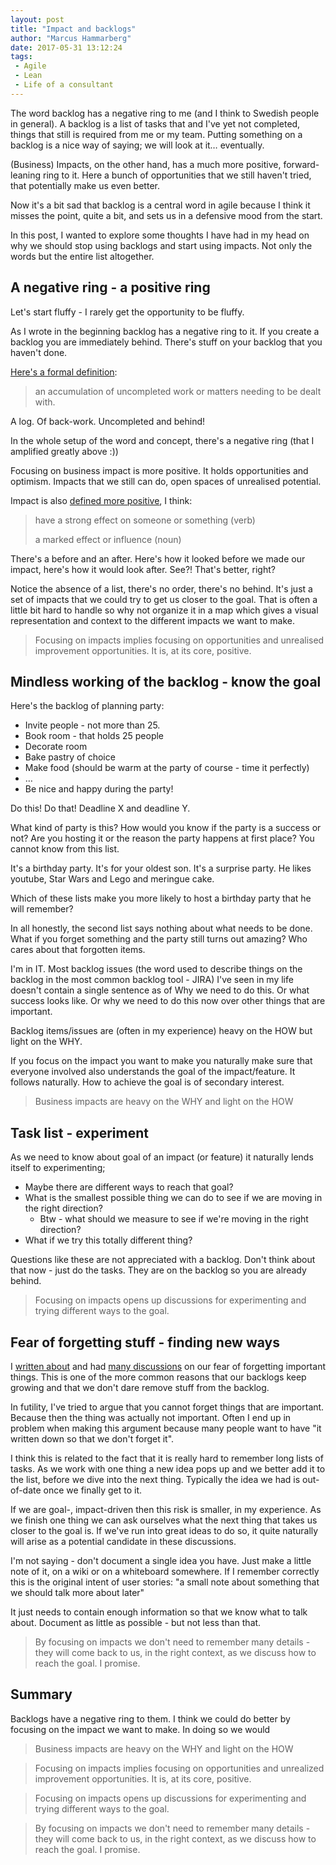 ```yaml
---
layout: post
title: "Impact and backlogs"
author: "Marcus Hammarberg"
date: 2017-05-31 13:12:24
tags:
 - Agile
 - Lean
 - Life of a consultant
---
```


The word backlog has a negative ring to me (and I think to Swedish people in general). A backlog is a list of tasks that and I've yet not completed, things that still is required from me or my team. Putting something on a backlog is a nice way of saying; we will look at it… eventually. 

(Business) Impacts, on the other hand, has a much more positive, forward-leaning ring to it. Here a bunch of opportunities that we still haven't tried, that potentially make us even better. 

Now it's a bit sad that backlog is a central word in agile because I think it misses the point, quite a bit, and sets us in a defensive mood from the start. 

In this post, I wanted to explore some thoughts I have had in my head on why we should stop using backlogs and start using impacts. Not only the words but the entire list altogether. 

<a name='more'></a>

## A negative ring - a positive ring

Let's start fluffy - I rarely get the opportunity to be fluffy. 

As I wrote in the beginning backlog has a negative ring to it. If you create a backlog you are immediately behind. There's stuff on your backlog that you haven't done. 

[Here's a formal definition](https://www.google.se/search?q=backlog&oq=backlog&aqs=chrome..69i57j0l5.1631j0j7&sourceid=chrome&ie=UTF-8):

> an accumulation of uncompleted work or matters needing to be dealt with.

A log. Of back-work. Uncompleted and behind! 

In the whole setup of the word and concept, there's a negative ring (that I amplified greatly above :))

Focusing on business impact is more positive. It holds opportunities and optimism. Impacts that we still can do, open spaces of unrealised potential. 

Impact is also [defined more positive](https://www.google.se/search?q=definition+of+impacxt&oq=definition+of+impacxt&aqs=chrome..69i57j0l5.2391j0j4&sourceid=chrome&ie=UTF-8), I think:

> have a strong effect on someone or something (verb)
>
> a marked effect or influence (noun)

There's a before and an after. Here's how it looked before we made our impact, here's how it would look after. See?! That's better, right? 

Notice the absence of a list, there's no order, there's no behind. It's just a set of impacts that we could try to get us closer to the goal. That is often a little bit hard to handle so why not organize it in a map which gives a visual representation and context to the different impacts we want to make. 

> Focusing on impacts implies focusing on opportunities and unrealised improvement opportunities. It is, at its core, positive.

## Mindless working of the backlog - know the goal

Here's the backlog of planning party:

- Invite people - not more than 25.
- Book room - that holds 25 people
- Decorate room
- Bake pastry of choice
- Make food (should be warm at the party of course - time it perfectly)
- … 
- Be nice and happy during the party!

Do this! Do that! Deadline X and deadline Y.

What kind of party is this? How would you know if the party is a success or not? Are you hosting it or the reason the party happens at first place? You cannot know from this list. 

It's a birthday party. It's for your oldest son. It's a surprise party. He likes youtube, Star Wars and Lego and meringue cake. 

Which of these lists make you more likely to host a birthday party that he will remember? 

In all honestly, the second list says nothing about what needs to be done. What if you forget something and the party still turns out amazing? Who cares about that forgotten items. 

I'm in IT. Most backlog issues (the word used to describe things on the backlog in the most common backlog tool - JIRA) I've seen in my life doesn't contain a single sentence as of Why we need to do this. Or what success looks like. Or why we need to do this now over other things that are important. 

Backlog items/issues are (often in my experience) heavy on the HOW but light on the WHY.

If you focus on the impact you want to make you naturally make sure that everyone involved also understands the goal of the impact/feature. It follows naturally. How to achieve the goal is of secondary interest. 

> Business impacts are heavy on the WHY and light on the HOW 

## Task list - experiment

As we need to know about goal of an impact (or feature) it naturally lends itself to experimenting;

* Maybe there are different ways to reach that goal? 
* What is the smallest possible thing we can do to see if we are moving in the right direction? 
  * Btw - what should we measure to see if we're moving in the right direction?
* What if we try this totally different thing?  

Questions like these are not appreciated with a backlog. Don't think about that now - just do the tasks. They are on the backlog so you are already behind. 

> Focusing on impacts opens up discussions for experimenting and trying different ways to the goal. 

## Fear of forgetting stuff - finding new ways

I [written about](http://www.marcusoft.net/2016/04/fear-of-loosing-important-things.html) and had [many discussions](https://twitter.com/marcusoftnet/status/869484141519273984) on our fear of forgetting important things. This is one of the more common reasons that our backlogs keep growing and that we don't dare remove stuff from the backlog. 

In futility, I've tried to argue that you cannot forget things that are important. Because then the thing was actually not important. Often I end up in problem when making this argument because many people want to have "it written down so that we don't forget it". 

I think this is related to the fact that it is really hard to remember long lists of tasks. As we work with one thing a new idea pops up and we better add it to the list, before we dive into the next thing. Typically the idea we had is out-of-date once we finally get to it.

If we are goal-, impact-driven then this risk is smaller, in my experience. As we finish one thing we can ask ourselves what the next thing that takes us closer to the goal is. If we've run into great ideas to do so, it quite naturally will arise as a potential candidate in these discussions. 

I'm not saying - don't document a single idea you have. Just make a little note of it, on a wiki or on a whiteboard somewhere. If I remember correctly this is the original intent of user stories: "a small note about something that we should talk more about later"

It just needs to contain enough information so that we know what to talk about. Document as little as possible - but not less than that. 

> By focusing on impacts we don't need to remember many details - they will come back to us, in the right context, as we discuss how to reach the goal. I promise.

## Summary

Backlogs have a negative ring to them. I think we could do better by focusing on the impact we want to make. In doing so we would

> Business impacts are heavy on the WHY and light on the HOW

> Focusing on impacts implies focusing on opportunities and unrealized improvement opportunities. It is, at its core, positive.

> Focusing on impacts opens up discussions for experimenting and trying different ways to the goal. 

> By focusing on impacts we don't need to remember many details - they will come back to us, in the right context, as we discuss how to reach the goal. I promise.